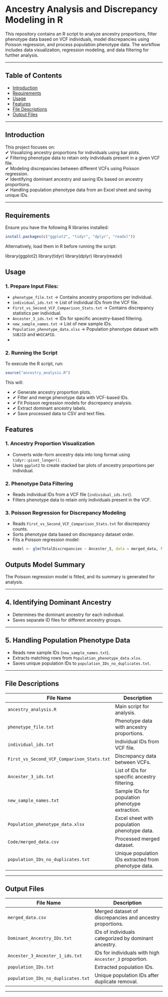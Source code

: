 # **Ancestry Analysis and Discrepancy Modeling in R**  

This repository contains an R script to analyze ancestry proportions, filter phenotype data based on VCF individuals, model discrepancies using Poisson regression, and process population phenotype data. The workflow includes data visualization, regression modeling, and data filtering for further analysis.  

---

## **Table of Contents**  
- [Introduction](#introduction)  
- [Requirements](#requirements)  
- [Usage](#usage)  
- [Features](#features)  
- [File Descriptions](#file-descriptions)  
- [Output Files](#output-files)  

---

## **Introduction**  
This project focuses on:  
✔ Visualizing ancestry proportions for individuals using bar plots.  
✔ Filtering phenotype data to retain only individuals present in a given VCF file.  
✔ Modeling discrepancies between different VCFs using Poisson regression.  
✔ Identifying dominant ancestry and saving IDs based on ancestry proportions.  
✔ Handling population phenotype data from an Excel sheet and saving unique IDs.  

---

## **Requirements**  
Ensure you have the following R libraries installed:  
```r
install.packages(c("ggplot2", "tidyr", "dplyr", "readxl"))
```

Alternatively, load them in R before running the script:

library(ggplot2)
library(tidyr)
library(dplyr)
library(readxl)

## **Usage**  

### **1. Prepare Input Files:**  
- `phenotype_file.txt` → Contains ancestry proportions per individual.  
- `individual_ids.txt` → List of individual IDs from the VCF file.  
- `First_vs_Second_VCF_Comparison_Stats.txt` → Contains discrepancy statistics per individual.  
- `Ancester_3_ids.txt` → IDs for specific ancestry-based filtering.  
- `new_sample_names.txt` → List of new sample IDs.  
- `Population_phenotype_data.xlsx` → Population phenotype dataset with `SUBJID` and `WHICAPID`.
- 
### **2. Running the Script**  
To execute the R script, run:  
```r
source("ancestry_analysis.R")
```

This will:  
- ✔ Generate ancestry proportion plots.  
- ✔ Filter and merge phenotype data with VCF-based IDs.  
- ✔ Fit Poisson regression models for discrepancy analysis.  
- ✔ Extract dominant ancestry labels.  
- ✔ Save processed data to CSV and text files.  


## **Features**  

### **1. Ancestry Proportion Visualization**  
- Converts wide-form ancestry data into long format using `tidyr::pivot_longer()`.  
- Uses `ggplot2` to create stacked bar plots of ancestry proportions per individual.  

### **2. Phenotype Data Filtering**  
- Reads individual IDs from a VCF file (`individual_ids.txt`).  
- Filters phenotype data to retain only individuals present in the VCF.  

### **3. Poisson Regression for Discrepancy Modeling**  
- Reads `First_vs_Second_VCF_Comparison_Stats.txt` for discrepancy counts.  
- Sorts phenotype data based on discrepancy dataset order.  
- Fits a Poisson regression model:  
  ```r
  model <- glm(TotalDiscrepancies ~ Ancester_3, data = merged_data, family = poisson(link = "log"))
  ```

## **Outputs Model Summary**  
The Poisson regression model is fitted, and its summary is generated for analysis.

---

## **4. Identifying Dominant Ancestry**  
- Determines the dominant ancestry for each individual.  
- Saves separate ID files for different ancestry groups.  

---

## **5. Handling Population Phenotype Data**  
- Reads new sample IDs (`new_sample_names.txt`).  
- Extracts matching rows from `Population_phenotype_data.xlsx`.  
- Saves unique population IDs to `population_IDs_no_duplicates.txt`.  

---

## **File Descriptions**  

| File Name | Description |
|-----------|------------|
| `ancestry_analysis.R` | Main script for analysis. |
| `phenotype_file.txt` | Phenotype data with ancestry proportions. |
| `individual_ids.txt` | Individual IDs from VCF file. |
| `First_vs_Second_VCF_Comparison_Stats.txt` | Discrepancy data between VCFs. |
| `Ancester_3_ids.txt` | List of IDs for specific ancestry filtering. |
| `new_sample_names.txt` | Sample IDs for population phenotype extraction. |
| `Population_phenotype_data.xlsx` | Excel sheet with population phenotype data. |
| `Code/merged_data.csv` | Processed merged dataset. |
| `population_IDs_no_duplicates.txt` | Unique population IDs extracted from phenotype data. |

---

## **Output Files**  

| File Name | Description |
|-----------|------------|
| `merged_data.csv` | Merged dataset of discrepancies and ancestry proportions. |
| `Dominant_Ancestry_IDs.txt` | IDs of individuals categorized by dominant ancestry. |
| `Ancester_3_Ancester_1_ids.txt` | IDs for individuals with high `Ancester_3` proportion. |
| `population_IDs.txt` | Extracted population IDs. |
| `population_IDs_no_duplicates.txt` | Unique population IDs after duplicate removal. |

---

